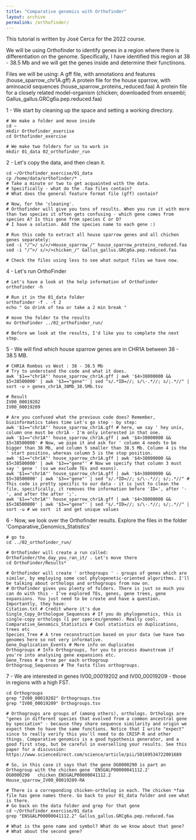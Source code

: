 ```yaml
---
title: "Comparative genomics with Orthofinder"
layout: archive
permalink: /orthofinder/
---
```

This tutorial is written by José Cerca for the 2022 course.

We will be using Orthofinder to identify genes in a region where there is differentiation on the genome. Specifically, I have identified this region at 38 - 38.5 Mb and we will get the genes inside and determine their functinons.

Files we will be using:
A gff file, with annotations and features (house_sparrow_chr1A.gff)
A protein file for the house sparrow, with aminoacid sequences (house_sparrow_proteins_reduced.faa)
A protein file for a closely related model-organism (chicken; downloaded from ensembl; Gallus_gallus.GRCg6a.pep.reduced.faa)


1 - We start by cleaning up the space and setting a working directory.

```
# We make a folder and move inside
cd ~
mkdir Orthofinder_exercise
cd Orthofinder_exercise

# We make two folders for us to work in
mkdir 01_data 02_orthofinder_run
```

2 - Let's copy the data, and then clean it.
```
cd ~/Orthofinder_exercise/01_data
cp /home/data/orthofinder/* .
# Take a minute or two to get acquainted with the data.
# Specifically - what do the .faa files contain?
# What does the general feature format file (gff) contain?

# Now, for the 'cleaning'.
# Orthofinder will give you tons of results. When you run it with more than two species it often gets confusing - which gene comes from species A? Is this gene from species C or D?
# I have a solution. Add the species name to each gene :)

# Run this code to extract all house sparrow genes and all chichen genes separately:
sed -i "/^>/ s/>/>House_sparrow_/" house_sparrow_proteins_reduced.faa
sed -i "/^>/ s/>/>chicken_/" Gallus_gallus.GRCg6a.pep.reduced.faa

# Check the files using less to see what output files we have now.
```

4 - Let's run OrthoFinder
```
# Let's have a look at the help information of OrthoFinder
orthofinder -h

# Run it in the 01_data folder
orthofinder -f . -t 2
echo " Go drink of tea or take a 2 min break "

# move the folder to the results
mv OrthoFinder ../02_orthofinder_run/

# Before we look at the results, I'd like you to complete the next step.
```

5 - We will find which house sparrow genes are in CHR1A between 38 - 38.5 MB.
```
# CHR1A Rombos vs West : 38 - 38.5 Mb
# Try to understand the code and what it does.
awk '$1=="chr1A"' house_sparrow_chr1A.gff | awk '$4>38000000 && $5<38500000' | awk '$3=="gene"' | sed "s/.*ID=//; s/\-.*//; s/;.*//" | sort -u > genes_chr1A_38Mb_38.5Mb.tsv

# Result
IV00_00019202
IV00_00019209

# Are you confused what the previous code does? Remember, bioinformatics takes time Let's go step - by step:
awk '$1=="chr1A"' house_sparrow_chr1A.gff # here, we say ' hey unix, column one must be chr1A - I'm only interested in that one.
awk '$1=="chr1A"' house_sparrow_chr1A.gff | awk '$4>38000000 && $5<38500000' # Now, we pipe it and ask for ' column 4 needs to be bigger than 38 Mb, and column 5 smaller than 38.5 Mb. Column 4 is the ' start positino, whereas column 5 is the stop position.
awk '$1=="chr1A"' house_sparrow_chr1A.gff | awk '$4>38000000 && $5<38500000' | awk '$3=="gene"' # Now we specify that column 3 must say ' gene ' (so we exclude TEs and exons).
awk '$1=="chr1A"' house_sparrow_chr1A.gff | awk '$4>38000000 && $5<38500000' | awk '$3=="gene"' | sed "s/.*ID=//; s/\-.*//; s/;.*//" # This code is pretty specific to our data - it is just to clean the file, specifically, it removes the information before 'ID=', after '-', and after the after ';'.
awk '$1=="chr1A"' house_sparrow_chr1A.gff | awk '$4>38000000 && $5<38500000' | awk '$3=="gene"' | sed "s/.*ID=//; s/\-.*//; s/;.*//" | sort -u # we sort  it and get unique values
```

6 - Now, we look over the Orthofinder results. Explore the files in the folder 'Comparative_Genomics_Statistics'
```
# go to
cd ../02_orthofinder_run/

# Orthofinder will create a run called: Orthofinder/the_day_you_ran_it/ . Let's move there
cd OrthoFinder/Results*

# Orthofinder will create ' orthogroups ' - groups of genes which are similar, by employing some cool phylogenetic-oriented algorithms. I'll be talking about orthologs and orthogroups from now on.
# Orthofinder gives you plenty of folders. There is just so much you can do with this - I've explored TEs, genes, gene trees, gene expansions. You just need to be create and have a question. Importantly, they have:
Citation.txt # Credit where it's due
Single_Copy_Orthologue_Sequences # If you do phylogenetics, this is single-copy orthologs (1 per species/genome). Really cool.
Comparative_Genomics_Statistics # Cool statistics on duplications, trees etc
Species_Tree # A tree reconstruction based on your data (we have two genomes here so not very informative.
Gene_Duplication_Events # More info on duplicates
Orthogroups # Info Orthogroups, for you to process downstream if you're into analysing gene expansions etc.
Gene_Trees # a tree per each orthogroup
Orthogroup_Sequences # The fasta files orthogroups.
```

7 - We are interested in genes IV00_00019202 and IV00_00019209 - those in regions with a high FST.
```
cd Orthogroups
grep "IV00_00019202" Orthogroups.tsv
grep "IV00_00019209" Orthogroups.tsv

# Orthogroups are groups of (among others), orthologs. Orthologs are "genes in different species that evolved from a common ancestral gene by speciation" - because they share sequence similarity and origin we expect them to have the same functions. Notice that I write "expect" since to really verify this you'll need to do CRISP-R and other things. Comparative genomics is a good hypothesis generator, and a good first step, but be careful in overselling your results. See this paper for a discussion: https://www.sciencedirect.com/science/article/pii/S0169534722001689

# So, in this case it says that the gene OG0000290 is part an Orthogroup with the chicken gene 'ENSGALP00000041112.2'
OG0000290	chicken_ENSGALP00000041112.2	House_sparrow_IV00_00019209-RA

# There is a correponding chicken-ortholog in each. The chicken *faa file has gene names there. Go back to your 01_data folder and see what is there.
# Go back on the data folder and grep for that gene
cd ~/Orthofinder_exercise/01_data
grep "ENSGALP00000041112.2" Gallus_gallus.GRCg6a.pep.reduced.faa

# What is the gene name and symbol? What do we know about that gene?
# What about the second gene?
```
